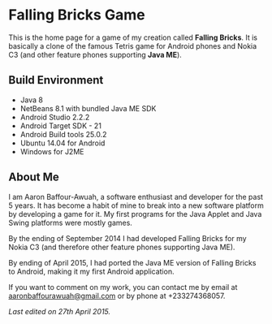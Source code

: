 # Falling Bricks Game

This is the home page for a game of my creation called **Falling Bricks**. It is basically a clone of the famous Tetris game for Android phones and Nokia C3		(and other feature phones supporting **Java ME**).

## Build Environment

* Java 8
* NetBeans 8.1 with bundled Java ME SDK
* Android Studio 2.2.2
* Android Target SDK - 21
* Android Build tools 25.0.2
* Ubuntu 14.04 for Android
* Windows for J2ME 

## About Me
I am Aaron Baffour-Awuah, a software enthusiast and developer for the past 5 years. It has become a habit of mine to break into a new software platform by developing a game for it. My first programs for the Java Applet and Java Swing platforms were mostly games.

By the ending of September 2014 I had developed Falling Bricks for my Nokia C3 (and therefore other feature phones supporting Java ME).

By ending of April 2015, I had ported the Java ME version of Falling Bricks to Android, making it my first Android application.

If you want to comment on my work, you can contact me by email at aaronbaffourawuah@gmail.com or by phone at +233274368057.

*Last edited on 27th April 2015.*
